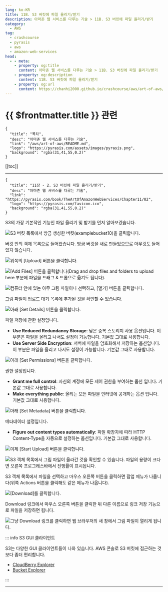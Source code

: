 ```yaml
---
lang: ko-KR
title: 11B. S3 버킷에 파일 올리기/받기
description: 아마존 웹 서비스를 다루는 기술 > 11B. S3 버킷에 파일 올리기/받기
category:
  - AWS
tag: 
  - crashcourse
  - pyrasis
  - aws 
  - amazon-web-services
head:
  - - meta:
    - property: og:title
      content: 아마존 웹 서비스를 다루는 기술 > 11B. S3 버킷에 파일 올리기/받기
    - property: og:description
      content: 11B. S3 버킷에 파일 올리기/받기
    - property: og:url
      content: https://chanhi2000.github.io/crashcourse/aws/art-of-aws/11B.html
---
```


# {{ $frontmatter.title }} 관련

```component VPCard
{
  "title": "목차",
  "desc": "아마존 웹 서비스를 다루는 기술",
  "link": "/aws/art-of-aws/README.md",
  "logo": "https://pyrasis.com/assets/images/pyrasis.png",
  "background": "rgba(31,41,55,0.2)"
}
```

[[toc]]

---

```component VPCard
{
  "title": "11장 - 2. S3 버킷에 파일 올리기/받기",
  "desc": "아마존 웹 서비스를 다루는 기술",
  "link": "https://pyrasis.com/book/TheArtOfAmazonWebServices/Chapter11/02",
  "logo": "https://pyrasis.com/favicon.ico",
  "background": "rgba(31,41,55,0.2)"
}
```

S3의 가장 기본적인 기능인 파일 올리기 및 받기를 먼저 알아보겠습니다. 

![S3 버킷 목록에서 방금 생성한 버킷(`examplebucket10`)을 클릭합니다.](https://pyrasis.com/assets/images/TheArtOfAmazonWebServicesChapter11/6_.png)

버킷 안의 객체 목록으로 들어왔습니다. 방금 버킷을 새로 만들었으므로 아무것도 들어있지 않습니다.

![위쪽의 <FontIcon icon="iconfont icon-select"/>`[Upload]` 버튼을 클릭합니다.](https://pyrasis.com/assets/images/TheArtOfAmazonWebServicesChapter11/7_.png)

![<FontIcon icon="iconfont icon-select"/>`[Add Files]` 버튼을 클릭합니다(Drag and drop files and folders to upload here 부분에 파일을 드래그 & 드롭으로 옮겨도 됩니다).](https://pyrasis.com/assets/images/TheArtOfAmazonWebServicesChapter11/8_.png)

![컴퓨터 안에 있는 아무 그림 파일이나 선택하고, <FontIcon icon="iconfont icon-select"/>`[열기]` 버튼을 클릭합니다.](https://pyrasis.com/assets/images/TheArtOfAmazonWebServicesChapter11/9_.png)

그림 파일이 업로드 대기 목록에 추가된 것을 확인할 수 있습니다.

![아래 <FontIcon icon="iconfont icon-select"/>`[Set Details]` 버튼을 클릭합니다.](https://pyrasis.com/assets/images/TheArtOfAmazonWebServicesChapter11/10_.png)

파일 저장에 관한 설정입니다.

- **Use Reduced Redundancy Storage**: 낮은 중복 스토리지 사용 옵션입니다. 이 부분은 파일을 올리고 나서도 설정이 가능합니다. 기본값 그대로 사용합니다.
- **Use Server Side Encryption**: 서버에 파일을 암호화해서 저장하는 옵션입니다. 이 부분은 파일을 올리고 나서도 설정이 가능합니다. 기본값 그대로 사용합니다.

![아래 <FontIcon icon="iconfont icon-select"/>`[Set Permissions]` 버튼을 클릭합니다.](https://pyrasis.com/assets/images/TheArtOfAmazonWebServicesChapter11/11_.png)

권한 설정입니다.

- **Grant me full control**: 자신의 계정에 모든 제어 권한을 부여하는 옵션 입니다. 기본값 그대로 사용합니다.
- **Make everything public**: 올리는 모든 파일을 인터넷에 공개하는 옵션 입니다. 기본값 그대로 사용합니다.

![아래 <FontIcon icon="iconfont icon-select"/>`[Set Metadata]` 버튼을 클릭합니다.](https://pyrasis.com/assets/images/TheArtOfAmazonWebServicesChapter11/12_.png)

메타데이터 설정입니다.

- **Figure out content types automatically**: 파일 확장자에 따라 HTTP Content-Type을 자동으로 설정하는 옵션입니다. 기본값 그대로 사용합니다.

![이제 <FontIcon icon="iconfont icon-select"/>`[Start Upload]` 버튼을 클릭합니다.](https://pyrasis.com/assets/images/TheArtOfAmazonWebServicesChapter11/13_.png)

![S3 객체 목록에서 그림 파일이 올라간 것을 확인할 수 있습니다. 파일의 용량이 크다면 오른쪽 프로그레스바에서 진행률이 표시됩니다.](https://pyrasis.com/assets/images/TheArtOfAmazonWebServicesChapter11/14_.png)

S3 객체 목록에서 파일을 선택하고 마우스 오른쪽 버튼을 클릭하면 팝업 메뉴가 나옵니다(위쪽 Actions 버튼을 클릭해도 같은 메뉴가 나옵니다).

![<FontIcon icon="iconfont icon-select"/>`[Download]`를 클릭합니다.](https://pyrasis.com/assets/images/TheArtOfAmazonWebServicesChapter11/15_.png)

Download 링크에서 마우스 오른쪽 버튼을 클릭한 뒤 다른 이름으로 링크 저장 기능으로 파일을 저장하면 됩니다.

![그냥 <FontIcon icon="fas fa-globe"/>`Download` 링크를 클릭하면 웹 브라우저의 새 창에서 그림 파일이 열리게 됩니다.](https://pyrasis.com/assets/images/TheArtOfAmazonWebServicesChapter11/16_.png)

::: info S3 GUI 클라이언트

S3는 다양한 GUI 클라이언트들이 나와 있습니다. AWS 콘솔로 S3 버킷에 접근하는 것보다 좀더 편리합니다.

- [<FontIcon icon="fas fa-globe"/>CloudBerry Explorer](http://www.cloudberrylab.com/free-amazon-s3-explorer-cloudfront-IAM.aspx)
- [<FontIcon icon="fas fa-globe"/>Bucket Explorer](http://www.bucketexplorer.com)

:::

---
